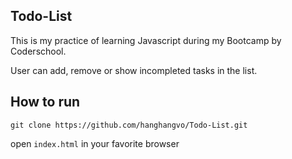 ## Todo-List 
This is my practice of learning Javascript during my Bootcamp by Coderschool.

User can add, remove or show incompleted tasks in the list. 

## How to run
`git clone https://github.com/hanghangvo/Todo-List.git`

open `index.html` in your favorite browser